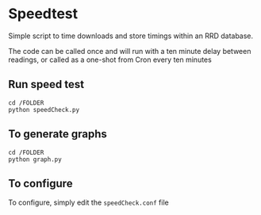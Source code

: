 # Speedtest
Simple script to time downloads and store timings within an RRD database.

The code can be called once and will run with a ten minute delay between readings, or called as a one-shot from Cron every ten minutes

## Run speed test

    cd /FOLDER
    python speedCheck.py
    
## To generate graphs

    cd /FOLDER
    python graph.py
    
## To configure

To configure, simply edit the `speedCheck.conf` file
